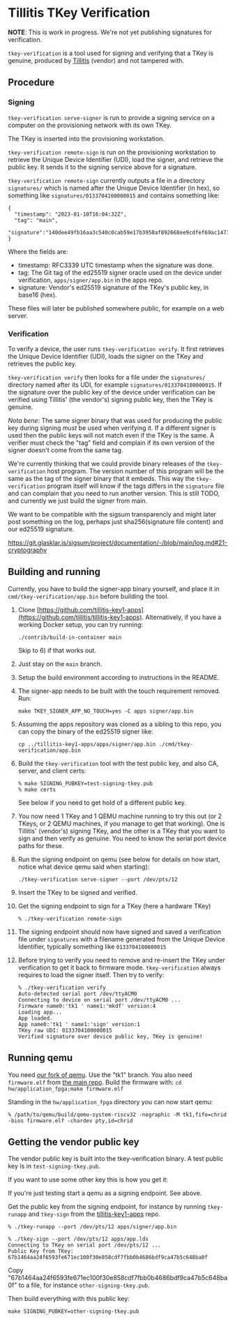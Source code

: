 # Tillitis TKey Verification

**NOTE**: This is work in progress. We're not yet publishing
signatures for verification.

`tkey-verification` is a tool used for signing and verifying that a
TKey is genuine, produced by [Tillitis](https://tillitis.se/) (vendor)
and not tampered with.

## Procedure

### Signing

`tkey-verification serve-signer` is run to provide a signing service
on a computer on the provisioning network with its own TKey.

The TKey is inserted into the provisioning workstation.

`tkey-verification remote-sign` is run on the provisioning workstation
to retrieve the Unique Device Identifier (UDI), load the signer, and
retrieve the public key. It sends it to the signing service above for
a signature.

`tkey-verification remote-sign` currently outputs a file in a
directory `signatures/` which is named after the Unique Device
Identifier (in hex), so something like `signatures/0133704100000015`
and contains something like:

```
{
  "timestamp": "2023-01-10T16:04:32Z",
  "tag": "main",
  "signature":"140dee49fb16aa3c540c0cab59e17b3958af892668ee9cdfef69ac14714052bdd92a6fd3aecbf927d6fb51ccb6d2876cb5c65877dc3fb8e54c667176f369f008"}
}
```

Where the fields are:

- timestamp: RFC3339 UTC timestamp when the signature was done.
- tag: The Git tag of the ed25519 signer oracle used on the device
  under verification, `apps/signer/app.bin` in the apps repo.
- signature: Vendor's ed25519 signature of the TKey's public key, in
  base16 (hex).

These files will later be published somewhere public, for example on a
web server.

### Verification

To verify a device, the user runs `tkey-verification verify`. It first
retrieves the Unique Device Identifier (UDI), loads the signer on
the TKey and retrieves the public key.

`tkey-verification verify` then looks for a file under the
`signatures/` directory named after its UDI, for example
`signatures/0133704100000015`. If the signature over the public key of
the device under verification can be verified using Tillitis' (the
vendor's) signing public key, then the TKey is genuine.

*Nota bene*: The same signer binary that was used for producing the
public key during signing *must* be used when verifying it. If a
different signer is used then the public keys will not match even if
the TKey is the same. A verifier must check the "tag" field and
complain if its own version of the signer doesn't come from the same
tag.

We're currently thinking that we could provide binary releases of the
`tkey-verification` host program. The version number of this program
will be the same as the tag of the signer binary that it embeds. This
way the `tkey-verification` program itself will know if the tags
differs in the `signature` file and can complain that you need to run
another version. This is still TODO, and currently we just build the
signer from main.

We want to be compatible with the sigsum transparencly and might later
post something on the log, perhaps just sha256(signature file content)
and our ed25519 signature.

https://git.glasklar.is/sigsum/project/documentation/-/blob/main/log.md#21-cryptography

## Building and running

Currently, you have to build the signer-app binary yourself, and place
it in `cmd/tkey-verification/app.bin` before building the tool.

1. Clone [https://github.com/tillitis-key1-apps](https://github.com/tillitis/tillitis-key1-apps).
   Alternatively, if you have a working Docker setup, you can try
   running:
   ```
   ./contrib/build-in-container main
   ```

   Skip to 6) if that works out.

2. Just stay on the `main` branch.

3. Setup the build environment according to instructions in the README.

4. The signer-app needs to be built with the touch requirement
   removed. Run:
   ```
   make TKEY_SIGNER_APP_NO_TOUCH=yes -C apps signer/app.bin
   ```

5. Assuming the apps repository was cloned as a sibling to this repo, you
   can copy the binary of the ed25519 signer like:
   ```
   cp ../tillitis-key1-apps/apps/signer/app.bin ./cmd/tkey-verification/app.bin
   ```

6. Build the `tkey-verification` tool with the test public key, and
   also CA, server, and client certs:
   
   ```
   % make SIGNING_PUBKEY=test-signing-tkey.pub
   % make certs
   ```

   See below if you need to get hold of a different public key.

7. You now need 1 TKey and 1 QEMU machine running to try this out (or
   2 TKeys, or 2 QEMU machines, if you manage to get that working).
   One is Tillitis' (vendor's) signing TKey, and the other is a TKey
   that you want to sign and then verify as genuine. You need to know
   the serial port device paths for these.

8. Run the signing endpoint on qemu (see below for details on how
   start, notice what device qemu said when starting):

   ```
   ./tkey-verification serve-signer --port /dev/pts/12
   ```

9. Insert the TKey to be signed and verified.

9. Get the signing endpoint to sign for a TKey (here a hardware TKey)

   ```
   % ./tkey-verification remote-sign
   ```

10. The signing endpoint should now have signed and saved a
    verification file under `signatures` with a filename generated
    from the Unique Device Identifier, typically something like
    `0133704100000015`

11. Before trying to verify you need to remove and re-insert the TKey
    under verification to get it back to firmware mode.
    `tkey-verification` always requires to load the signer itself.
    Then try to verify:

    ```
    % ./tkey-verification verify
    Auto-detected serial port /dev/ttyACM0
    Connecting to device on serial port /dev/ttyACM0 ...
    Firmware name0:'tk1 ' name1:'mkdf' version:4
    Loading app...
    App loaded.
    App name0:'tk1 ' name1:'sign' version:1
    TKey raw UDI: 0133704100000015
    Verified signature over device public key, TKey is genuine!
    ```

## Running qemu

You need [our fork of qemu](https://github.com/tillitis/qemu). Use the
"tk1" branch. You also need `firmware.elf` from [the main
repo](https://github.com/tillitis/tillitis-key1). Build the firmware
with: `cd hw/application_fpga;make firmware.elf`

Standing in the `hw/application_fpga` directory you can now start qemu:
   
```
% /path/to/qemu/build/qemu-system-riscv32 -nographic -M tk1,fifo=chrid -bios firmware.elf -chardev pty,id=chrid
```

## Getting the vendor public key

The vendor public key is built into the tkey-verification binary.
A test public key is in `test-signing-tkey.pub`.

If you want to use some other key this is how you get it:

If you're just testing start a qemu as a signing endpoint. See above.
   

Get the public key from the signing endpoint, for instance by running
`tkey-runapp` and `tkey-sign` from the
[tillitis-key1-apps](https://github.com/tillitis/tillitis-key1-apps)
repo.
   
```
% ./tkey-runapp --port /dev/pts/12 apps/signer/app.bin 
 
% ./tkey-sign --port /dev/pts/12 apps/app.lds
Connecting to TKey on serial port /dev/pts/12 ...
Public Key from TKey:  67b1464aa24f6593fe671ec100f30e858cdf7fbb0b4686bdf9ca47b5c648ba0f 
```

Copy
"67b1464aa24f6593fe671ec100f30e858cdf7fbb0b4686bdf9ca47b5c648ba0f"
to a file, for instance `other-signing-tkey.pub`.

Then build everything with this public key:

```
make SIGNING_PUBKEY=other-signing-tkey.pub
```
